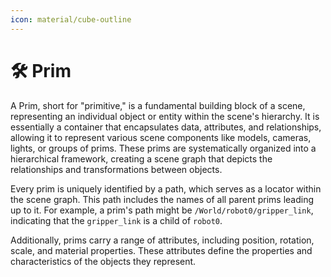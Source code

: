 ```yaml
---
icon: material/cube-outline
---
```


# 🛠️ **Prim**

A Prim, short for "primitive," is a fundamental building block of a scene, representing an individual object or entity within the scene's hierarchy. It is essentially a container that encapsulates data, attributes, and relationships, allowing it to represent various scene components like models, cameras, lights, or groups of prims. These prims are systematically organized into a hierarchical framework, creating a scene graph that depicts the relationships and transformations between objects.

Every prim is uniquely identified by a path, which serves as a locator within the scene graph. This path includes the names of all parent prims leading up to it. For example, a prim's path might be `/World/robot0/gripper_link`, indicating that the `gripper_link` is a child of `robot0`. 

Additionally, prims carry a range of attributes, including position, rotation, scale, and material properties. These attributes define the properties and characteristics of the objects they represent.

